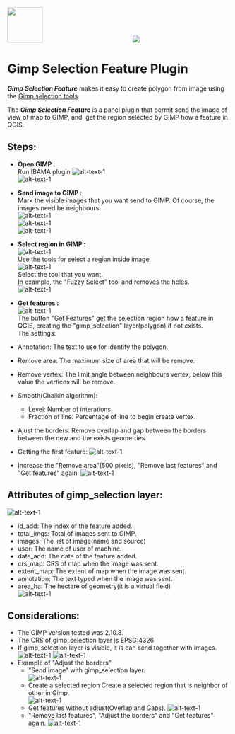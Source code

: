 <img src="gimpselectionfeature.svg" width="80" height="80"/>
<img src="doc/ibama.svg" hspace="200"/>

# Gimp Selection Feature Plugin  

***Gimp Selection Feature*** makes it easy to create polygon from image using the [Gimp selection tools](https://docs.gimp.org/en/gimp-tools-selection.html).  

The ***Gimp Selection Feature***  is a panel plugin that permit send the image of view of map to GIMP, and, get the region selected by GIMP how a feature in QGIS.  

## Steps: ##  

* **Open GIMP :**  
Run IBAMA plugin
![alt-text-1](doc/plugingimp.png "Plugin Gimp")  
![alt-text-1](doc/plugingimprun.png "Plugin Gimp run")  

* **Send image to GIMP :**  
Mark the visible images that you want send to GIMP. Of course, the images need be neighbours.  
![alt-text-1](doc/viewmap.png "View map")  
![alt-text-1](doc/panellayers.png "Layer panel")  
![alt-text-1](doc/sendimage.png "Send image")  

* **Select region in GIMP :**  
![alt-text-1](doc/imgingimp.png "Image in Gimp")  
Use the tools for select a region inside image.  
![alt-text-1](doc/toolsgimp.png "Select Tools Gimp")  
Select the tool that  you want.  
In example, the "Fuzzy Select" tool and removes the holes.  
![alt-text-1](doc/fuzzygimp.png "Fuzzy Select")  

* **Get features :**  
![alt-text-1](doc/getfeatures.png "Get features")  
The button "Get Features" get the selection region how a feature in QGIS, creating the "gimp_selection" layer(polygon) if not exists.  
The settings:
* Annotation: The text to use for identify the polygon.
* Remove area: The maximum size of area that will be remove.
* Remove vertex: The limit angle between neighbours vertex, below this value the vertices will be remove.
* Smooth(Chaikin algorithm):
  * Level: Number of interations.
  * Fraction of line: Percentage of line to begin create vertex.
* Ajust the borders: Remove overlap and gap between the borders between the new and the exists geometries.

* Getting the first feature:
![alt-text-1](doc/feature_first.png "First feature")
* Increase the "Remove area"(500 pixels), "Remove last features" and "Get features" again:
![alt-text-1](doc/feature_two.png "Second feature")

## Attributes of gimp_selection layer: ## 
![alt-text-1](doc/attributes.png "Attributes")  
* id_add: The index of the feature added.
* total_imgs: Total of images sent to GIMP.
* images: The list of image(name and source)
* user: The name of user of machine.
* date_add: The date of the feature added.
* crs_map: CRS of map when the image was sent.
* extent_map: The extent of map when the image was sent.
* annotation: The text typed when the image was sent.
* area_ha: The hectare of geometry(it is a virtual field)  
![alt-text-1](doc/area_exp.png "Expression area")
 

## Considerations: ##

* The GIMP version tested was 2.10.8.
* The CRS of gimp_selection layer is EPSG:4326
* If gimp_selection layer is visible, it is can send together with images.  
![alt-text-1](doc/visible_layers.png "Visible layers")
![alt-text-1](doc/visible_layers_plugin.png "Visible layers plugin")
* Example of "Adjust the borders"
  * "Send image" with gimp_selection layer.  
  ![alt-text-1](doc/gimp_border.png "Border in Gimp")  
  * Create a selected region Create a selected region that is neighbor of other in Gimp.  
  ![alt-text-1](doc/gimp_border_new.png "Neighbor border in Gimp")  
  * Get features without adjust(Overlap and Gaps).
  ![alt-text-1](doc/overlap_gap.png "Overlaps and _gaps")  
  * "Remove last features", "Adjust the borders" and "Get features" again. 
![alt-text-1](doc/overlap_gap_fix.png "Overlaps and _gaps")
